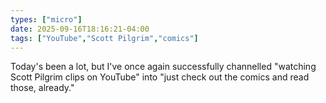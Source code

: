 ```yaml
---
types: ["micro"]
date: 2025-09-16T18:16:21-04:00
tags: ["YouTube","Scott Pilgrim","comics"]
---
```

Today's been a lot, but I've once again successfully channelled "watching Scott Pilgrim clips on YouTube" into "just check out the comics and read those, already."
